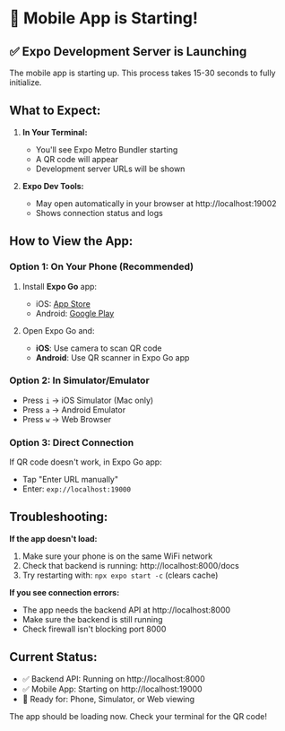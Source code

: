 # 📱 Mobile App is Starting!

## ✅ Expo Development Server is Launching

The mobile app is starting up. This process takes 15-30 seconds to fully initialize.

## What to Expect:

1. **In Your Terminal:**
   - You'll see Expo Metro Bundler starting
   - A QR code will appear
   - Development server URLs will be shown

2. **Expo Dev Tools:**
   - May open automatically in your browser at http://localhost:19002
   - Shows connection status and logs

## How to View the App:

### Option 1: On Your Phone (Recommended)
1. Install **Expo Go** app:
   - iOS: [App Store](https://apps.apple.com/app/expo-go/id982107779)
   - Android: [Google Play](https://play.google.com/store/apps/details?id=host.exp.exponent)

2. Open Expo Go and:
   - **iOS**: Use camera to scan QR code
   - **Android**: Use QR scanner in Expo Go app

### Option 2: In Simulator/Emulator
- Press `i` → iOS Simulator (Mac only)
- Press `a` → Android Emulator
- Press `w` → Web Browser

### Option 3: Direct Connection
If QR code doesn't work, in Expo Go app:
- Tap "Enter URL manually"
- Enter: `exp://localhost:19000`

## Troubleshooting:

**If the app doesn't load:**
1. Make sure your phone is on the same WiFi network
2. Check that backend is running: http://localhost:8000/docs
3. Try restarting with: `npx expo start -c` (clears cache)

**If you see connection errors:**
- The app needs the backend API at http://localhost:8000
- Make sure the backend is still running
- Check firewall isn't blocking port 8000

## Current Status:
- ✅ Backend API: Running on http://localhost:8000
- ✅ Mobile App: Starting on http://localhost:19000
- 📱 Ready for: Phone, Simulator, or Web viewing

The app should be loading now. Check your terminal for the QR code!